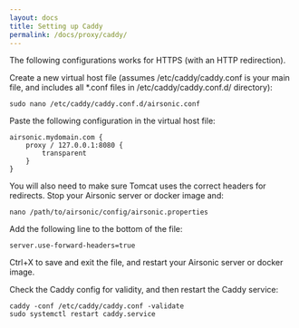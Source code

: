 ```yaml
---
layout: docs
title: Setting up Caddy
permalink: /docs/proxy/caddy/
---
```

The following configurations works for HTTPS (with an HTTP redirection).

Create a new virtual host file (assumes /etc/caddy/caddy.conf is your main file, and includes all *.conf files in /etc/caddy/caddy.conf.d/ directory):

```
sudo nano /etc/caddy/caddy.conf.d/airsonic.conf
```

Paste the following configuration in the virtual host file:

```caddy
airsonic.mydomain.com {
    proxy / 127.0.0.1:8080 {
        transparent
    }
}
```

You will also need to make sure Tomcat uses the correct headers for redirects. Stop your Airsonic server or docker image and:
```
nano /path/to/airsonic/config/airsonic.properties
```
Add the following line to the bottom of the file:
```
server.use-forward-headers=true
```
Ctrl+X to save and exit the file, and restart your Airsonic server or docker image.

Check the Caddy config for validity, and then restart the Caddy service:

```
caddy -conf /etc/caddy/caddy.conf -validate
sudo systemctl restart caddy.service
```
